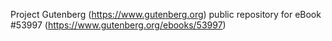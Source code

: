 Project Gutenberg (https://www.gutenberg.org) public repository for
eBook #53997 (https://www.gutenberg.org/ebooks/53997)
